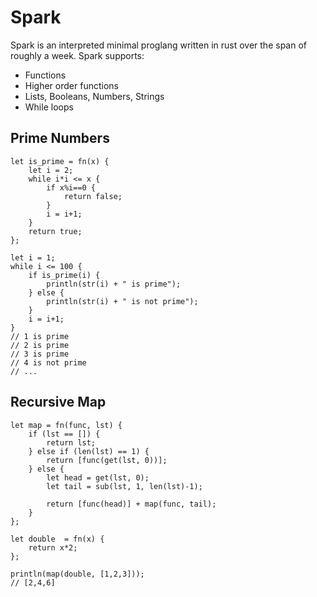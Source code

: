 # Spark
Spark is an interpreted minimal proglang written in rust over the span of roughly a week. Spark supports:
- Functions
- Higher order functions
- Lists, Booleans, Numbers, Strings
- While loops

## Prime Numbers
```
let is_prime = fn(x) {
    let i = 2;
    while i*i <= x {
        if x%i==0 {
            return false;
        }
        i = i+1;
    }
    return true;
};

let i = 1;
while i <= 100 {
    if is_prime(i) {
        println(str(i) + " is prime");
    } else {
        println(str(i) + " is not prime");
    }
    i = i+1;
}
// 1 is prime
// 2 is prime
// 3 is prime
// 4 is not prime
// ...
```
## Recursive Map
```
let map = fn(func, lst) {
    if (lst == []) {
        return lst;
    } else if (len(lst) == 1) {
        return [func(get(lst, 0))];
    } else {
        let head = get(lst, 0);
        let tail = sub(lst, 1, len(lst)-1);

        return [func(head)] + map(func, tail);
    }
};

let double  = fn(x) {
    return x*2;
};

println(map(double, [1,2,3]));
// [2,4,6]
```